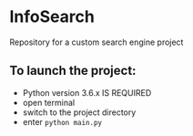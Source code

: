# InfoSearch
Repository for a custom search engine project

## To launch the project:
- Python version 3.6.x IS REQUIRED
- open terminal
- switch to the project directory
- enter ```python main.py```
